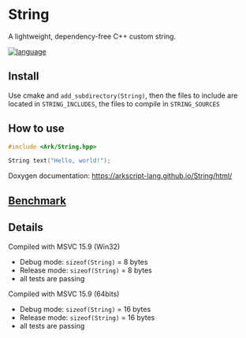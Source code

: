 # String
A lightweight, dependency-free C++ custom string.

[![language](https://img.shields.io/badge/language-c++-blue.svg)](https://isocpp.org)

## Install

Use cmake and `add_subdirectory(String)`, then the files to include are located in `STRING_INCLUDES`, the files to compile in `STRING_SOURCES`

## How to use

```c++
#include <Ark/String.hpp>

String text("Hello, world!");
```

Doxygen documentation: https://arkscript-lang.github.io/String/html/

## [Benchmark](http://quick-bench.com/DYwVJg3S2xX-WIz9ZZruTghxb5A)

## Details

Compiled with MSVC 15.9 (Win32)
* Debug mode: `sizeof(String)` = 8 bytes
* Release mode: `sizeof(String)` = 8 bytes
* all tests are passing

Compiled with MSVC 15.9 (64bits)
* Debug mode: `sizeof(String)` = 16 bytes
* Release mode: `sizeof(String)` = 16 bytes
* all tests are passing
